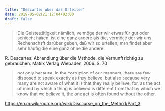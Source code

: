 ```yaml
---
title: "Descartes über das Urteilen"
date: 2019-05-02T21:12:04+02:00
draft: false
---
```


> Die Geistestätigkeit nämlich, vermöge der wir etwas für gut oder schlecht
> halten, ist eine ganz andere als die, vermöge der wir uns Rechenschaft darüber
> geben, daß wir so urteilen; man findet aber sehr häufig die eine ganz ohne die
> andere.

R. Descartes: Abhandlung über die Methode, die Vernunft richtig zu
gebrauchen. Matrix Verlag Wiebaden, 2006. S. 70

> not only because, in the corruption of our manners, there are few disposed to
speak exactly as they believe, but also because very many are not aware of what
it is that they really believe; for, as the act of mind by which a thing is
believed is different from that by which we know that we believe it, the one act
is often found without the other.

https://en.m.wikisource.org/wiki/Discourse_on_the_Method/Part_3

